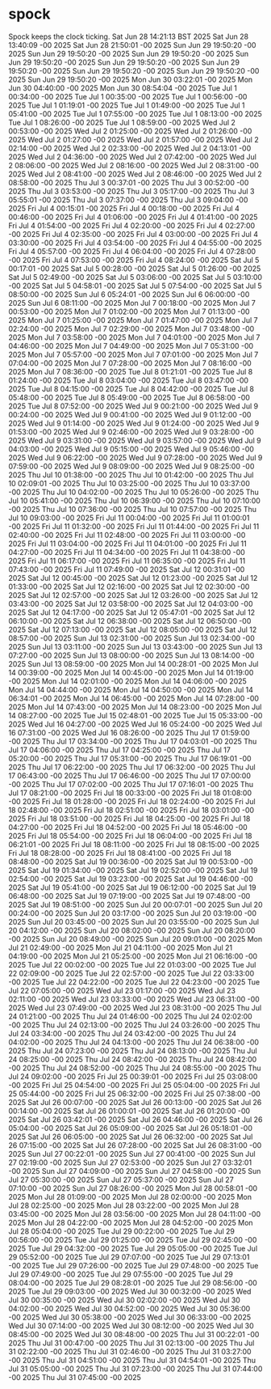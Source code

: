 # spock
Spock keeps the clock ticking.
Sat Jun 28 14:21:13 BST 2025
Sat Jun 28 13:40:09 -00 2025
Sat Jun 28 21:50:01 -00 2025
Sun Jun 29 19:50:20 -00 2025
Sun Jun 29 19:50:20 -00 2025
Sun Jun 29 19:50:20 -00 2025
Sun Jun 29 19:50:20 -00 2025
Sun Jun 29 19:50:20 -00 2025
Sun Jun 29 19:50:20 -00 2025
Sun Jun 29 19:50:20 -00 2025
Sun Jun 29 19:50:20 -00 2025
Sun Jun 29 19:50:20 -00 2025
Mon Jun 30 03:22:01 -00 2025
Mon Jun 30 04:40:00 -00 2025
Mon Jun 30 08:54:04 -00 2025
Tue Jul  1 00:34:00 -00 2025
Tue Jul  1 00:35:00 -00 2025
Tue Jul  1 00:56:00 -00 2025
Tue Jul  1 01:19:01 -00 2025
Tue Jul  1 01:49:00 -00 2025
Tue Jul  1 05:41:00 -00 2025
Tue Jul  1 07:55:00 -00 2025
Tue Jul  1 08:13:00 -00 2025
Tue Jul  1 08:26:00 -00 2025
Tue Jul  1 08:59:00 -00 2025
Wed Jul  2 00:53:00 -00 2025
Wed Jul  2 01:25:00 -00 2025
Wed Jul  2 01:26:00 -00 2025
Wed Jul  2 01:27:00 -00 2025
Wed Jul  2 01:57:00 -00 2025
Wed Jul  2 02:14:00 -00 2025
Wed Jul  2 02:33:00 -00 2025
Wed Jul  2 04:13:01 -00 2025
Wed Jul  2 04:36:00 -00 2025
Wed Jul  2 07:42:00 -00 2025
Wed Jul  2 08:06:00 -00 2025
Wed Jul  2 08:16:00 -00 2025
Wed Jul  2 08:31:00 -00 2025
Wed Jul  2 08:41:00 -00 2025
Wed Jul  2 08:46:00 -00 2025
Wed Jul  2 08:58:00 -00 2025
Thu Jul  3 00:37:01 -00 2025
Thu Jul  3 00:52:00 -00 2025
Thu Jul  3 03:53:00 -00 2025
Thu Jul  3 05:17:00 -00 2025
Thu Jul  3 05:55:01 -00 2025
Thu Jul  3 07:37:00 -00 2025
Thu Jul  3 09:04:00 -00 2025
Fri Jul  4 00:15:01 -00 2025
Fri Jul  4 00:18:00 -00 2025
Fri Jul  4 00:46:00 -00 2025
Fri Jul  4 01:06:00 -00 2025
Fri Jul  4 01:41:00 -00 2025
Fri Jul  4 01:54:00 -00 2025
Fri Jul  4 02:20:00 -00 2025
Fri Jul  4 02:27:00 -00 2025
Fri Jul  4 02:35:00 -00 2025
Fri Jul  4 03:00:00 -00 2025
Fri Jul  4 03:30:00 -00 2025
Fri Jul  4 03:54:00 -00 2025
Fri Jul  4 04:55:00 -00 2025
Fri Jul  4 05:57:00 -00 2025
Fri Jul  4 06:04:00 -00 2025
Fri Jul  4 07:28:00 -00 2025
Fri Jul  4 07:53:00 -00 2025
Fri Jul  4 08:24:00 -00 2025
Sat Jul  5 00:17:01 -00 2025
Sat Jul  5 00:28:00 -00 2025
Sat Jul  5 01:26:00 -00 2025
Sat Jul  5 02:49:00 -00 2025
Sat Jul  5 03:06:00 -00 2025
Sat Jul  5 03:10:00 -00 2025
Sat Jul  5 04:58:01 -00 2025
Sat Jul  5 07:54:00 -00 2025
Sat Jul  5 08:50:00 -00 2025
Sun Jul  6 05:24:01 -00 2025
Sun Jul  6 06:00:00 -00 2025
Sun Jul  6 08:11:00 -00 2025
Mon Jul  7 00:18:00 -00 2025
Mon Jul  7 00:53:00 -00 2025
Mon Jul  7 01:02:00 -00 2025
Mon Jul  7 01:13:00 -00 2025
Mon Jul  7 01:25:00 -00 2025
Mon Jul  7 01:47:00 -00 2025
Mon Jul  7 02:24:00 -00 2025
Mon Jul  7 02:29:00 -00 2025
Mon Jul  7 03:48:00 -00 2025
Mon Jul  7 03:58:00 -00 2025
Mon Jul  7 04:01:00 -00 2025
Mon Jul  7 04:46:00 -00 2025
Mon Jul  7 04:49:00 -00 2025
Mon Jul  7 05:31:00 -00 2025
Mon Jul  7 05:57:00 -00 2025
Mon Jul  7 07:01:00 -00 2025
Mon Jul  7 07:04:00 -00 2025
Mon Jul  7 07:28:00 -00 2025
Mon Jul  7 08:16:00 -00 2025
Mon Jul  7 08:36:00 -00 2025
Tue Jul  8 01:21:01 -00 2025
Tue Jul  8 01:24:00 -00 2025
Tue Jul  8 03:04:00 -00 2025
Tue Jul  8 03:47:00 -00 2025
Tue Jul  8 04:15:00 -00 2025
Tue Jul  8 04:42:00 -00 2025
Tue Jul  8 05:48:00 -00 2025
Tue Jul  8 05:49:00 -00 2025
Tue Jul  8 06:58:00 -00 2025
Tue Jul  8 07:52:00 -00 2025
Wed Jul  9 00:21:00 -00 2025
Wed Jul  9 00:24:00 -00 2025
Wed Jul  9 00:41:00 -00 2025
Wed Jul  9 01:12:00 -00 2025
Wed Jul  9 01:14:00 -00 2025
Wed Jul  9 01:24:00 -00 2025
Wed Jul  9 01:53:00 -00 2025
Wed Jul  9 02:46:00 -00 2025
Wed Jul  9 03:28:00 -00 2025
Wed Jul  9 03:31:00 -00 2025
Wed Jul  9 03:57:00 -00 2025
Wed Jul  9 04:03:00 -00 2025
Wed Jul  9 05:15:00 -00 2025
Wed Jul  9 05:46:00 -00 2025
Wed Jul  9 06:22:00 -00 2025
Wed Jul  9 07:28:00 -00 2025
Wed Jul  9 07:59:00 -00 2025
Wed Jul  9 08:09:00 -00 2025
Wed Jul  9 08:25:00 -00 2025
Thu Jul 10 01:38:00 -00 2025
Thu Jul 10 01:42:00 -00 2025
Thu Jul 10 02:09:01 -00 2025
Thu Jul 10 03:25:00 -00 2025
Thu Jul 10 03:37:00 -00 2025
Thu Jul 10 04:02:00 -00 2025
Thu Jul 10 05:26:00 -00 2025
Thu Jul 10 05:41:00 -00 2025
Thu Jul 10 06:39:00 -00 2025
Thu Jul 10 07:10:00 -00 2025
Thu Jul 10 07:36:00 -00 2025
Thu Jul 10 07:57:00 -00 2025
Thu Jul 10 09:03:00 -00 2025
Fri Jul 11 00:04:00 -00 2025
Fri Jul 11 01:00:01 -00 2025
Fri Jul 11 01:32:00 -00 2025
Fri Jul 11 01:44:00 -00 2025
Fri Jul 11 02:40:00 -00 2025
Fri Jul 11 02:48:00 -00 2025
Fri Jul 11 03:00:00 -00 2025
Fri Jul 11 03:04:00 -00 2025
Fri Jul 11 04:01:00 -00 2025
Fri Jul 11 04:27:00 -00 2025
Fri Jul 11 04:34:00 -00 2025
Fri Jul 11 04:38:00 -00 2025
Fri Jul 11 06:17:00 -00 2025
Fri Jul 11 06:35:00 -00 2025
Fri Jul 11 07:43:00 -00 2025
Fri Jul 11 07:49:00 -00 2025
Sat Jul 12 00:31:01 -00 2025
Sat Jul 12 00:45:00 -00 2025
Sat Jul 12 01:23:00 -00 2025
Sat Jul 12 01:33:00 -00 2025
Sat Jul 12 02:16:00 -00 2025
Sat Jul 12 02:30:00 -00 2025
Sat Jul 12 02:57:00 -00 2025
Sat Jul 12 03:26:00 -00 2025
Sat Jul 12 03:43:00 -00 2025
Sat Jul 12 03:58:00 -00 2025
Sat Jul 12 04:03:00 -00 2025
Sat Jul 12 04:17:00 -00 2025
Sat Jul 12 05:47:01 -00 2025
Sat Jul 12 06:10:00 -00 2025
Sat Jul 12 06:38:00 -00 2025
Sat Jul 12 06:50:00 -00 2025
Sat Jul 12 07:13:00 -00 2025
Sat Jul 12 08:05:00 -00 2025
Sat Jul 12 08:57:00 -00 2025
Sun Jul 13 02:31:00 -00 2025
Sun Jul 13 02:34:00 -00 2025
Sun Jul 13 03:11:00 -00 2025
Sun Jul 13 03:43:00 -00 2025
Sun Jul 13 07:27:00 -00 2025
Sun Jul 13 08:00:00 -00 2025
Sun Jul 13 08:14:00 -00 2025
Sun Jul 13 08:59:00 -00 2025
Mon Jul 14 00:28:01 -00 2025
Mon Jul 14 00:39:00 -00 2025
Mon Jul 14 00:45:00 -00 2025
Mon Jul 14 01:19:00 -00 2025
Mon Jul 14 02:01:00 -00 2025
Mon Jul 14 04:06:00 -00 2025
Mon Jul 14 04:44:00 -00 2025
Mon Jul 14 04:50:00 -00 2025
Mon Jul 14 06:34:01 -00 2025
Mon Jul 14 06:45:00 -00 2025
Mon Jul 14 07:28:00 -00 2025
Mon Jul 14 07:43:00 -00 2025
Mon Jul 14 08:23:00 -00 2025
Mon Jul 14 08:27:00 -00 2025
Tue Jul 15 02:48:01 -00 2025
Tue Jul 15 05:33:00 -00 2025
Wed Jul 16 04:27:00 -00 2025
Wed Jul 16 05:24:00 -00 2025
Wed Jul 16 07:31:00 -00 2025
Wed Jul 16 08:26:00 -00 2025
Thu Jul 17 01:59:00 -00 2025
Thu Jul 17 03:34:00 -00 2025
Thu Jul 17 04:03:01 -00 2025
Thu Jul 17 04:06:00 -00 2025
Thu Jul 17 04:25:00 -00 2025
Thu Jul 17 05:20:00 -00 2025
Thu Jul 17 05:31:00 -00 2025
Thu Jul 17 06:19:01 -00 2025
Thu Jul 17 06:22:00 -00 2025
Thu Jul 17 06:32:00 -00 2025
Thu Jul 17 06:43:00 -00 2025
Thu Jul 17 06:46:00 -00 2025
Thu Jul 17 07:00:00 -00 2025
Thu Jul 17 07:02:00 -00 2025
Thu Jul 17 07:16:01 -00 2025
Thu Jul 17 08:21:00 -00 2025
Fri Jul 18 00:33:00 -00 2025
Fri Jul 18 01:08:00 -00 2025
Fri Jul 18 01:28:00 -00 2025
Fri Jul 18 02:24:00 -00 2025
Fri Jul 18 02:48:00 -00 2025
Fri Jul 18 02:51:00 -00 2025
Fri Jul 18 03:01:00 -00 2025
Fri Jul 18 03:51:00 -00 2025
Fri Jul 18 04:25:00 -00 2025
Fri Jul 18 04:27:00 -00 2025
Fri Jul 18 04:52:00 -00 2025
Fri Jul 18 05:46:00 -00 2025
Fri Jul 18 05:54:00 -00 2025
Fri Jul 18 06:04:00 -00 2025
Fri Jul 18 06:21:01 -00 2025
Fri Jul 18 08:11:00 -00 2025
Fri Jul 18 08:15:00 -00 2025
Fri Jul 18 08:28:00 -00 2025
Fri Jul 18 08:41:00 -00 2025
Fri Jul 18 08:48:00 -00 2025
Sat Jul 19 00:36:00 -00 2025
Sat Jul 19 00:53:00 -00 2025
Sat Jul 19 01:34:00 -00 2025
Sat Jul 19 02:52:00 -00 2025
Sat Jul 19 02:54:00 -00 2025
Sat Jul 19 03:23:00 -00 2025
Sat Jul 19 04:46:00 -00 2025
Sat Jul 19 05:41:00 -00 2025
Sat Jul 19 06:12:00 -00 2025
Sat Jul 19 06:48:00 -00 2025
Sat Jul 19 07:19:00 -00 2025
Sat Jul 19 07:48:00 -00 2025
Sat Jul 19 08:51:00 -00 2025
Sun Jul 20 00:07:01 -00 2025
Sun Jul 20 00:24:00 -00 2025
Sun Jul 20 03:17:00 -00 2025
Sun Jul 20 03:19:00 -00 2025
Sun Jul 20 03:45:00 -00 2025
Sun Jul 20 03:55:00 -00 2025
Sun Jul 20 04:12:00 -00 2025
Sun Jul 20 08:02:00 -00 2025
Sun Jul 20 08:20:00 -00 2025
Sun Jul 20 08:49:00 -00 2025
Sun Jul 20 09:01:00 -00 2025
Mon Jul 21 02:49:00 -00 2025
Mon Jul 21 04:11:00 -00 2025
Mon Jul 21 04:19:00 -00 2025
Mon Jul 21 05:25:00 -00 2025
Mon Jul 21 06:16:00 -00 2025
Tue Jul 22 00:02:00 -00 2025
Tue Jul 22 01:03:00 -00 2025
Tue Jul 22 02:09:00 -00 2025
Tue Jul 22 02:57:00 -00 2025
Tue Jul 22 03:33:00 -00 2025
Tue Jul 22 04:22:00 -00 2025
Tue Jul 22 04:23:00 -00 2025
Tue Jul 22 07:05:00 -00 2025
Wed Jul 23 01:17:00 -00 2025
Wed Jul 23 02:11:00 -00 2025
Wed Jul 23 03:33:00 -00 2025
Wed Jul 23 06:31:00 -00 2025
Wed Jul 23 07:49:00 -00 2025
Wed Jul 23 08:31:00 -00 2025
Thu Jul 24 01:21:00 -00 2025
Thu Jul 24 01:46:00 -00 2025
Thu Jul 24 02:02:00 -00 2025
Thu Jul 24 02:13:00 -00 2025
Thu Jul 24 03:26:00 -00 2025
Thu Jul 24 03:34:00 -00 2025
Thu Jul 24 03:42:00 -00 2025
Thu Jul 24 04:02:00 -00 2025
Thu Jul 24 04:13:00 -00 2025
Thu Jul 24 06:38:00 -00 2025
Thu Jul 24 07:23:00 -00 2025
Thu Jul 24 08:13:00 -00 2025
Thu Jul 24 08:25:00 -00 2025
Thu Jul 24 08:42:00 -00 2025
Thu Jul 24 08:42:00 -00 2025
Thu Jul 24 08:52:00 -00 2025
Thu Jul 24 08:55:00 -00 2025
Thu Jul 24 09:02:00 -00 2025
Fri Jul 25 00:39:01 -00 2025
Fri Jul 25 03:08:00 -00 2025
Fri Jul 25 04:54:00 -00 2025
Fri Jul 25 05:04:00 -00 2025
Fri Jul 25 05:44:00 -00 2025
Fri Jul 25 06:32:00 -00 2025
Fri Jul 25 07:38:00 -00 2025
Sat Jul 26 00:07:00 -00 2025
Sat Jul 26 00:13:00 -00 2025
Sat Jul 26 00:14:00 -00 2025
Sat Jul 26 01:00:01 -00 2025
Sat Jul 26 01:20:00 -00 2025
Sat Jul 26 03:42:01 -00 2025
Sat Jul 26 04:46:00 -00 2025
Sat Jul 26 05:04:00 -00 2025
Sat Jul 26 05:09:00 -00 2025
Sat Jul 26 05:18:01 -00 2025
Sat Jul 26 06:05:00 -00 2025
Sat Jul 26 06:32:00 -00 2025
Sat Jul 26 07:15:00 -00 2025
Sat Jul 26 07:28:00 -00 2025
Sat Jul 26 08:31:00 -00 2025
Sun Jul 27 00:22:01 -00 2025
Sun Jul 27 00:41:00 -00 2025
Sun Jul 27 02:19:00 -00 2025
Sun Jul 27 02:53:00 -00 2025
Sun Jul 27 03:32:01 -00 2025
Sun Jul 27 04:09:00 -00 2025
Sun Jul 27 04:58:00 -00 2025
Sun Jul 27 05:30:00 -00 2025
Sun Jul 27 05:37:00 -00 2025
Sun Jul 27 07:10:00 -00 2025
Sun Jul 27 08:26:00 -00 2025
Mon Jul 28 00:58:01 -00 2025
Mon Jul 28 01:09:00 -00 2025
Mon Jul 28 02:00:00 -00 2025
Mon Jul 28 02:25:00 -00 2025
Mon Jul 28 03:22:00 -00 2025
Mon Jul 28 03:45:00 -00 2025
Mon Jul 28 03:56:00 -00 2025
Mon Jul 28 04:11:00 -00 2025
Mon Jul 28 04:22:00 -00 2025
Mon Jul 28 04:52:00 -00 2025
Mon Jul 28 05:04:00 -00 2025
Tue Jul 29 00:22:00 -00 2025
Tue Jul 29 00:56:00 -00 2025
Tue Jul 29 01:25:00 -00 2025
Tue Jul 29 02:45:00 -00 2025
Tue Jul 29 04:32:00 -00 2025
Tue Jul 29 05:05:00 -00 2025
Tue Jul 29 05:52:00 -00 2025
Tue Jul 29 07:07:00 -00 2025
Tue Jul 29 07:13:01 -00 2025
Tue Jul 29 07:26:00 -00 2025
Tue Jul 29 07:48:00 -00 2025
Tue Jul 29 07:49:00 -00 2025
Tue Jul 29 07:55:00 -00 2025
Tue Jul 29 08:04:00 -00 2025
Tue Jul 29 08:28:01 -00 2025
Tue Jul 29 08:56:00 -00 2025
Tue Jul 29 09:03:00 -00 2025
Wed Jul 30 00:32:00 -00 2025
Wed Jul 30 00:35:00 -00 2025
Wed Jul 30 02:02:00 -00 2025
Wed Jul 30 04:02:00 -00 2025
Wed Jul 30 04:52:00 -00 2025
Wed Jul 30 05:36:00 -00 2025
Wed Jul 30 05:38:00 -00 2025
Wed Jul 30 06:33:00 -00 2025
Wed Jul 30 07:14:00 -00 2025
Wed Jul 30 08:12:00 -00 2025
Wed Jul 30 08:45:00 -00 2025
Wed Jul 30 08:48:00 -00 2025
Thu Jul 31 00:22:01 -00 2025
Thu Jul 31 00:47:00 -00 2025
Thu Jul 31 02:13:00 -00 2025
Thu Jul 31 02:22:00 -00 2025
Thu Jul 31 02:46:00 -00 2025
Thu Jul 31 03:27:00 -00 2025
Thu Jul 31 04:51:00 -00 2025
Thu Jul 31 04:54:01 -00 2025
Thu Jul 31 05:05:00 -00 2025
Thu Jul 31 07:23:00 -00 2025
Thu Jul 31 07:44:00 -00 2025
Thu Jul 31 07:45:00 -00 2025
